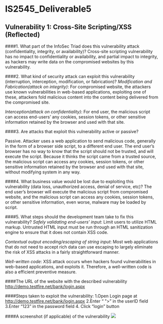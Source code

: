 # IS2545_Deliverable5

## Vulnerability 1: Cross-Site Scripting/XSS (Reflected)

####1. What part of the InfoSec Triad does this vulnerability attack (confidentiality, integrity, or availability)?
Cross-site scripting vulnerability has no impact to confidentiality or availability, and partial impact to integrity, as hackers may write data on the compromised websites by this vulnerability.

####2. What kind of security attack can exploit this vulnerability (interruption, interception, modification, or fabrication)?
*Modification and Fabrication(attack on integrity)*: For compromised website, the attackers use known vulnerabilities in web-based applications, exploiting one of these, attackers fold malicious content into the content being delivered from the compromised site.


*Interception(attack on confidentiality)*: For end user, the malicious script can access end-users’ any cookies, session tokens, or other sensitive information retained by the browser and used with that site.


####3. Are attacks that exploit this vulnerability active or passive?

Passive. Attacker uses a web application to send malicious code, generally in the form of a browser side script, to a different end user. The end user’s browser has no way to know that the script should not be trusted, and will execute the script. Because it thinks the script came from a trusted source, the malicious script can access any cookies, session tokens, or other sensitive information retained by the browser and used with that site, without modifying system in any way. 


####4. What business value would be lost due to exploiting this vulnerability (data loss, unauthorized access, denial of service, etc)?
The end user’s browser will execute the malicious script from compromised website, and the malicious script can access any cookies, session tokens, or other sensitive information, even worse, malware may be loaded by script.


####5. What steps should the development team take to fix this vulnerability?
*Safely validating end-users’ input*: Limit users to utilize HTML markup. Untrusted HTML input must be run through an HTML sanitization engine to ensure that it does not contain XSS code.


*Contextual output encoding/escaping of string input*: Most web applications that do not need to accept rich data can use escaping to largely eliminate the risk of XSS attacks in a fairly straightforward manner.


*Well-written code*: XSS attack occurs when hackers found vulnerabilities in web-based applications, and exploits it. Therefore, a well-written code is also a efficient preventive measure.


####The URL of the website with the described vulnerability
http://demo.testfire.net/bank/login.aspx


####Steps taken to exploit the vulnerability:
1.Open Login page at http://demo.testfire.net/bank/login.aspx 
2.Enter “ "><script>alert(1);</script>” in the userID field
3.Enter “123” in the password field
4. Click “login” button


####A screenshot (if applicable) of the vulnerability
![](http://ww4.sinaimg.cn/bmiddle/aa397b7fjw1dzplsgpdw5j.jpg)

